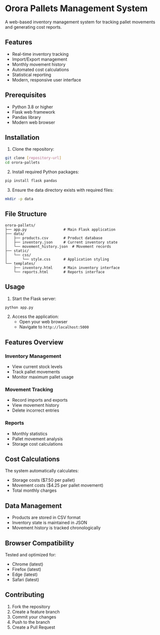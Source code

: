 # Orora Pallets Management System

A web-based inventory management system for tracking pallet movements and generating cost reports.

## Features

- Real-time inventory tracking
- Import/Export management
- Monthly movement history
- Automated cost calculations
- Statistical reporting
- Modern, responsive user interface

## Prerequisites

- Python 3.8 or higher
- Flask web framework
- Pandas library
- Modern web browser

## Installation

1. Clone the repository:
```bash
git clone [repository-url]
cd orora-pallets
```

2. Install required Python packages:
```bash
pip install flask pandas
```

3. Ensure the data directory exists with required files:
```bash
mkdir -p data
```

## File Structure

```
orora-pallets/
├── app.py                 # Main Flask application
├── data/
│   ├── products.csv       # Product database
│   ├── inventory.json     # Current inventory state
│   └── movement_history.json  # Movement records
├── static/
│   └── css/
│       └── style.css      # Application styling
└── templates/
    ├── inventory.html     # Main inventory interface
    └── reports.html       # Reports interface
```

## Usage

1. Start the Flask server:
```bash
python app.py
```

2. Access the application:
   - Open your web browser
   - Navigate to `http://localhost:5000`

## Features Overview

### Inventory Management
- View current stock levels
- Track pallet movements
- Monitor maximum pallet usage

### Movement Tracking
- Record imports and exports
- View movement history
- Delete incorrect entries

### Reports
- Monthly statistics
- Pallet movement analysis
- Storage cost calculations

## Cost Calculations

The system automatically calculates:
- Storage costs ($7.50 per pallet)
- Movement costs ($4.25 per pallet movement)
- Total monthly charges

## Data Management

- Products are stored in CSV format
- Inventory state is maintained in JSON
- Movement history is tracked chronologically

## Browser Compatibility

Tested and optimized for:
- Chrome (latest)
- Firefox (latest)
- Edge (latest)
- Safari (latest)

## Contributing

1. Fork the repository
2. Create a feature branch
3. Commit your changes
4. Push to the branch
5. Create a Pull Request

